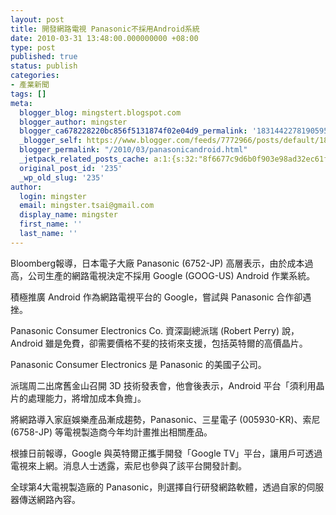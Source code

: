 ```yaml
---
layout: post
title: 開發網路電視 Panasonic不採用Android系統
date: 2010-03-31 13:48:00.000000000 +08:00
type: post
published: true
status: publish
categories:
- 產業新聞
tags: []
meta:
  blogger_blog: mingstert.blogspot.com
  blogger_author: mingster
  blogger_ca678228220bc856f5131874f02e04d9_permalink: '1831442278190595437'
  _blogger_self: https://www.blogger.com/feeds/7772966/posts/default/1831442278190595437
  blogger_permalink: "/2010/03/panasonicandroid.html"
  _jetpack_related_posts_cache: a:1:{s:32:"8f6677c9d6b0f903e98ad32ec61f8deb";a:2:{s:7:"expires";i:1453525754;s:7:"payload";a:3:{i:0;a:1:{s:2:"id";i:265;}i:1;a:1:{s:2:"id";i:280;}i:2;a:1:{s:2:"id";i:84;}}}}
  original_post_id: '235'
  _wp_old_slug: '235'
author:
  login: mingster
  email: mingster.tsai@gmail.com
  display_name: mingster
  first_name: ''
  last_name: ''
---
```

<p>Bloomberg報導，日本電子大廠 Panasonic (6752-JP) 高層表示，由於成本過高，公司生產的網路電視決定不採用 Google (GOOG-US) Android 作業系統。</p>
<p>積極推廣 Android 作為網路電視平台的 Google，嘗試與 Panasonic 合作卻遇挫。</p>
<p>Panasonic Consumer Electronics Co. 資深副總派瑞 (Robert Perry) 說，Android 雖是免費，卻需要價格不斐的技術來支援，包括英特爾的高價晶片。</p>
<p>Panasonic Consumer Electronics 是 Panasonic 的美國子公司。</p>
<p>派瑞周二出席舊金山召開 3D 技術發表會，他會後表示，Android 平台「須利用晶片的處理能力，將增加成本負擔」。</p>
<p>將網路導入家庭娛樂產品漸成趨勢，Panasonic、三星電子 (005930-KR)、索尼 (6758-JP) 等電視製造商今年均計畫推出相關產品。</p>
<p>根據日前報導，Google 與英特爾正攜手開發「Google TV」平台，讓用戶可透過電視來上網。消息人士透露，索尼也參與了該平台開發計劃。</p>
<p>全球第4大電視製造廠的 Panasonic，則選擇自行研發網路軟體，透過自家的伺服器傳送網路內容。</p>
